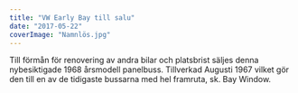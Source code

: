 ```yaml
---
title: "VW Early Bay till salu"
date: "2017-05-22"
coverImage: "Namnlös.jpg"
---
```


Till förmån för renovering av andra bilar och platsbrist säljes denna nybesiktigade 1968 årsmodell panelbuss. Tillverkad Augusti 1967 vilket gör den till en av de tidigaste bussarna med hel framruta, sk. Bay Window.
